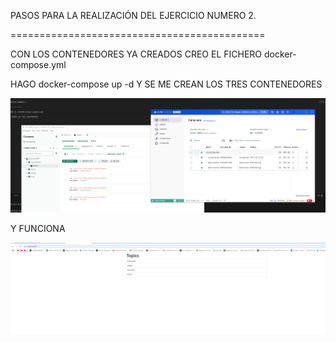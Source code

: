 PASOS PARA LA REALIZACIÓN DEL EJERCICIO NUMERO 2.

============================================

CON LOS CONTENEDORES YA CREADOS CREO EL FICHERO docker-compose.yml

HAGO docker-compose up -d Y SE ME CREAN LOS TRES CONTENEDORES

![alt text](image-3.png)

Y FUNCIONA

![alt text](image-4.png)

